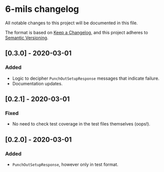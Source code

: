 # 6-mils changelog

All notable changes to this project will be documented in this file.

The format is based on [Keep a Changelog](https://keepachangelog.com/en/1.0.0/), and this project adheres to [Semantic Versioning](https://semver.org/spec/v2.0.0.html).

## [0.3.0] - 2020-03-01

### Added

* Logic to decipher `PunchOutSetupResponse` messages that indicate failure.
* Documentation updates.

## [0.2.1] - 2020-03-01

### Fixed

* No need to check test coverage in the test files themselves (oops!).


## [0.2.0] - 2020-03-01

### Added

* `PunchOutSetupResponse`, however only in test format.
